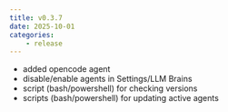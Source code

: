 ```yaml
---
title: v0.3.7
date: 2025-10-01
categories: 
    - release
---
```

 
* added opencode agent
* disable/enable agents in Settings/LLM Brains
* script (bash/powershell) for checking versions
* scripts (bash/powershell) for updating active agents